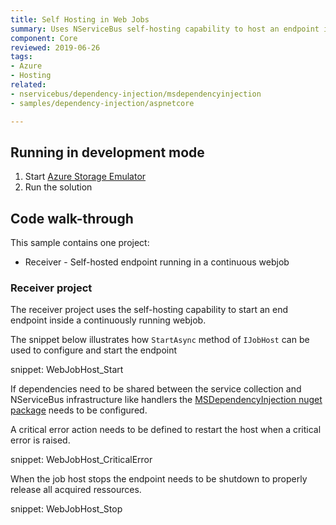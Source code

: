 ```yaml
---
title: Self Hosting in Web Jobs
summary: Uses NServiceBus self-hosting capability to host an endpoint in a web job.
component: Core
reviewed: 2019-06-26
tags:
- Azure
- Hosting
related:
- nservicebus/dependency-injection/msdependencyinjection
- samples/dependency-injection/aspnetcore

---
```


## Running in development mode

 1. Start [Azure Storage Emulator](https://docs.microsoft.com/en-us/azure/storage/storage-use-emulator)
 1. Run the solution

 ## Code walk-through

 This sample contains one project:

 - Receiver - Self-hosted endpoint running in a continuous webjob

 ### Receiver project

 The receiver project uses the self-hosting capability to start an end endpoint inside a continuously running webjob.

 The snippet below illustrates how `StartAsync` method of `IJobHost` can be used to configure and start the endpoint

 snippet: WebJobHost_Start

 If dependencies need to be shared between the service collection and NServiceBus infrastructure like handlers the [MSDependencyInjection nuget package](nservicebus/dependency-injection/msdependencyinjection.md) needs to be configured.

A critical error action needs to be defined to restart the host when a critical error is raised.

 snippet: WebJobHost_CriticalError

 When the job host stops the endpoint needs to be shutdown to properly release all acquired ressources.

 snippet: WebJobHost_Stop
